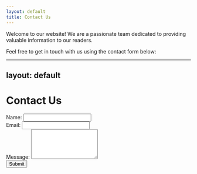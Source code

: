 ```yaml
---
layout: default
title: Contact Us
---
```


Welcome to our website! We are a passionate team dedicated to providing valuable information to our readers.

<p>Feel free to get in touch with us using the contact form below:</p>

---
layout: default
---

<div class="container">
  <h1>Contact Us</h1>
  <form id="contact-form">
    <div class="form-group">
      <label for="name">Name:</label>
      <input type="text" class="form-control" id="name" name="name" required>
    </div>
    <div class="form-group">
      <label for="email">Email:</label>
      <input type="email" class="form-control" id="email" name="email" required>
    </div>
    <div class="form-group">
      <label for="message">Message:</label>
      <textarea class="form-control" id="message" name="message" rows="5" required></textarea>
    </div>
    <button type="submit" class="btn border-info">Submit</button>
  </form>
</div>

<script>
document.getElementById('contact-form').addEventListener('submit', function (e) {
  e.preventDefault();

  const name = document.getElementById('name').value;
  const email = document.getElementById('email').value;
  const message = document.getElementById('message').value;

  const formData = { name, email, message };

  fetch('/submit-contact-form', {
    method: 'POST',
    headers: {
      'Content-Type': 'application/json',
    },
    body: JSON.stringify(formData),
  })
    .then(response => response.json())
    .then(data => {
      console.log('Form submitted:', data);
      // Handle success or display a thank you message
    })
    .catch(error => {
      console.error('Error:', error);
      // Handle error
    });
});
</script>
